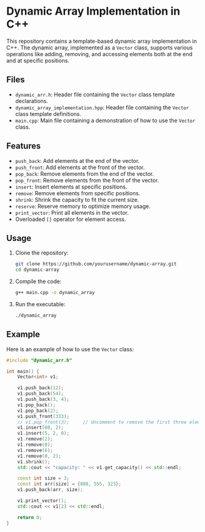 # Dynamic Array Implementation in C++

This repository contains a template-based dynamic array implementation in C++. The dynamic array, implemented as a `Vector` class, supports various operations like adding, removing, and accessing elements both at the end and at specific positions.

## Files

- `dynamic_arr.h`: Header file containing the `Vector` class template declarations.
- `dynamic_array_implementation.hpp`: Header file containing the `Vector` class template definitions.
- `main.cpp`: Main file containing a demonstration of how to use the `Vector` class.

## Features

- `push_back`: Add elements at the end of the vector.
- `push_front`: Add elements at the front of the vector.
- `pop_back`: Remove elements from the end of the vector.
- `pop_front`: Remove elements from the front of the vector.
- `insert`: Insert elements at specific positions.
- `remove`: Remove elements from specific positions.
- `shrink`: Shrink the capacity to fit the current size.
- `reserve`: Reserve memory to optimize memory usage.
- `print_vector`: Print all elements in the vector.
- Overloaded `[]` operator for element access.

## Usage

1. Clone the repository:

    ```sh
    git clone https://github.com/yourusername/dynamic-array.git
    cd dynamic-array
    ```

2. Compile the code:

    ```sh
    g++ main.cpp -o dynamic_array
    ```

3. Run the executable:

    ```sh
    ./dynamic_array
    ```

## Example

Here is an example of how to use the `Vector` class:

```cpp
#include "dynamic_arr.h"

int main() {
    Vector<int> v1;

    v1.push_back(12);       
    v1.push_back(54);       
    v1.push_back(3, 4);     
    v1.pop_back();          
    v1.pop_back(2);         
    v1.push_front(333);     
    // v1.pop_front(3);     // Uncomment to remove the first three elements
    v1.insert(88, 2);       
    v1.insert(5, 2, 0);     
    v1.remove(2);           
    v1.remove(0);           
    v1.remove(6);           
    v1.remove(0, 2);        
    v1.shrink();            
    std::cout << "capacity: " << v1.get_capacity() << std::endl;

    const int size = 3;
    const int arr[size] = {888, 555, 323};
    v1.push_back(arr, size); 

    v1.print_vector();       
    std::cout << v1[2] << std::endl; 

    return 0;
}
